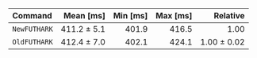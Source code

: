 | Command | Mean [ms] | Min [ms] | Max [ms] | Relative |
|:---|---:|---:|---:|---:|
| `NewFUTHARK` | 411.2 ± 5.1 | 401.9 | 416.5 | 1.00 |
| `OldFUTHARK` | 412.4 ± 7.0 | 402.1 | 424.1 | 1.00 ± 0.02 |
